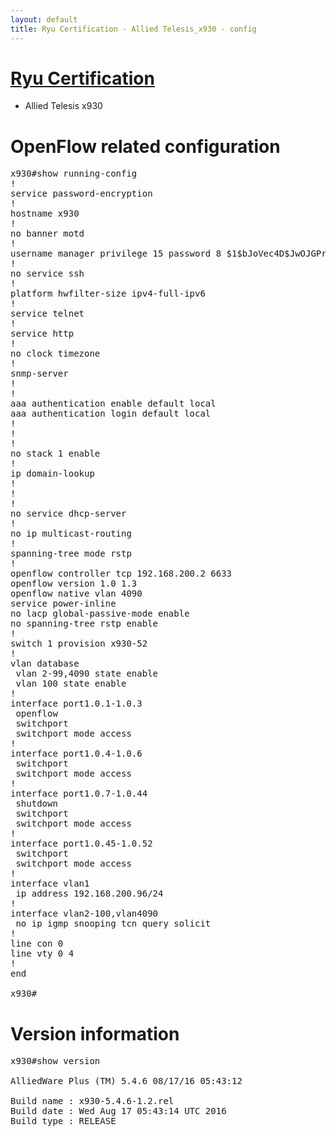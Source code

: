 ```yaml
---
layout: default
title: Ryu Certification - Allied Telesis_x930 - config
---
```

# [Ryu Certification](http://osrg.github.io/ryu/certification.html)
* Allied Telesis x930

# OpenFlow related configuration
<pre>
x930#show running-config
!
service password-encryption
!
hostname x930
!
no banner motd
!
username manager privilege 15 password 8 $1$bJoVec4D$JwOJGPr7YqoExA0GVasdE0
!
no service ssh
!
platform hwfilter-size ipv4-full-ipv6
!
service telnet
!
service http
!
no clock timezone
!
snmp-server
!
!
aaa authentication enable default local
aaa authentication login default local
!
!
!
no stack 1 enable
!
ip domain-lookup
!
!
!
no service dhcp-server
!
no ip multicast-routing
!
spanning-tree mode rstp
!
openflow controller tcp 192.168.200.2 6633
openflow version 1.0 1.3
openflow native vlan 4090
service power-inline
no lacp global-passive-mode enable
no spanning-tree rstp enable
!
switch 1 provision x930-52
!
vlan database
 vlan 2-99,4090 state enable
 vlan 100 state enable
!
interface port1.0.1-1.0.3
 openflow
 switchport
 switchport mode access
!
interface port1.0.4-1.0.6
 switchport
 switchport mode access
!
interface port1.0.7-1.0.44
 shutdown
 switchport
 switchport mode access
!
interface port1.0.45-1.0.52
 switchport
 switchport mode access
!
interface vlan1
 ip address 192.168.200.96/24
!
interface vlan2-100,vlan4090
 no ip igmp snooping tcn query solicit
!
line con 0
line vty 0 4
!
end

x930#
</pre>

# Version information
<pre>
x930#show version

AlliedWare Plus (TM) 5.4.6 08/17/16 05:43:12

Build name : x930-5.4.6-1.2.rel
Build date : Wed Aug 17 05:43:14 UTC 2016
Build type : RELEASE

</pre>


